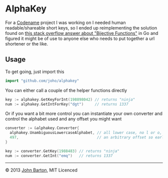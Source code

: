 # AlphaKey

For a [Codename](http://codename.io) project I was working on I needed human readable/shareable short keys, so I ended up reimplementing the solution found on [this stack overflow answer about "Bijective Functions"](http://stackoverflow.com/questions/742013/how-to-code-a-url-shortener/742047) in Go and figured it might be of use to anyone else who needs to put together a url shortener or the like.

## Usage

To get going, just import this

```go
import "github.com/joho/alphakey"
```

You can either call a couple of the helper functions directly

```go
key := alphakey.GetKeyForInt(198898042) // returns "ninja"
num := alphakey.GetIntForKey("dgt")     // returns 1337
```

Or if you want a bit more control you can instantiate your own converter and control the alphabet used and any offset you might want

```go
converter := &alphakey.Converter{
  alphakey.UnambiguousLowercaseAlphabet, // all lower case, no l or o, because humans
  497,                                   // an arbitrary offset so early sharers don't get a or b
}

key := converter.GetKey(1988483) // returns "ninja"
num := converter.GetInt("emq")   // returns 1337
```

---

&copy; 2013 [John Barton](http://whoisjohnbarton.com), MIT Licenced
